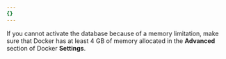 ```yaml
---
{}
---
```

If you cannot activate the database because of a memory limitation,
make sure that Docker has at least 4 GB of memory allocated in the **Advanced** section of Docker **Settings**.
